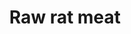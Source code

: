 ---
layout: item
title: Raw rat meat
item-id: 2134
datatable: true
id: 2134
name: "Raw rat meat"
members: false
lowalch: 0
highalch: 0
examine: "I need to cook this first."
monsters:
  - id: 2510
    name: "Giant rat"
    members: false
    combat_level: 26
    wiki_url: "https://oldschool.runescape.wiki/w/Giant_rat#Level_26"
    drops:
      - quantity: "1"
        rarity: 1
        drop_requirements: null
  - id: 2856
    name: "Giant rat"
    members: false
    combat_level: 3
    wiki_url: "https://oldschool.runescape.wiki/w/Giant_rat#Level_3"
    drops:
      - quantity: "1"
        rarity: 1
        drop_requirements: null
  - id: 2862
    name: "Giant rat"
    members: false
    combat_level: 6
    wiki_url: "https://oldschool.runescape.wiki/w/Giant_rat#Level_6"
    drops:
      - quantity: "1"
        rarity: 1
        drop_requirements: null
  - id: 2865
    name: "Dungeon rat"
    members: true
    combat_level: 12
    wiki_url: "https://oldschool.runescape.wiki/w/Dungeon_rat#Large"
    drops:
      - quantity: "1"
        rarity: 1
        drop_requirements: null
  - id: 4501
    name: "Brine rat"
    members: true
    combat_level: 70
    wiki_url: "https://oldschool.runescape.wiki/w/Brine_rat"
    drops:
      - quantity: "1"
        rarity: 1
        drop_requirements: null
      - quantity: "18"
        rarity: 0.015625
        drop_requirements: null
---